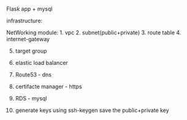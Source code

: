 
Flask app + mysql 

infrastructure:

NetWorking module:
    1. vpc 
    2. subnet(public+private)
    3. route table
    4. internet-gateway

5. target group
6. elastic load balancer
7. Route53 - dns
8. certifacte manager - https
9. RDS - mysql 

10. generate keys using ssh-keygen save the public+private key
